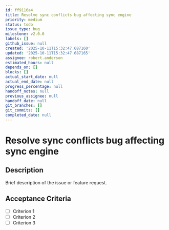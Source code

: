 ```yaml
---
id: ff9116a4
title: Resolve sync conflicts bug affecting sync engine
priority: medium
status: todo
issue_type: bug
milestone: v2.0.0
labels: []
github_issue: null
created: '2025-10-11T15:32:47.687160'
updated: '2025-10-11T15:32:47.687165'
assignee: robert.anderson
estimated_hours: null
depends_on: []
blocks: []
actual_start_date: null
actual_end_date: null
progress_percentage: null
handoff_notes: null
previous_assignee: null
handoff_date: null
git_branches: []
git_commits: []
completed_date: null
---
```


# Resolve sync conflicts bug affecting sync engine

## Description

Brief description of the issue or feature request.

## Acceptance Criteria

- [ ] Criterion 1
- [ ] Criterion 2
- [ ] Criterion 3